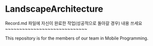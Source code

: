 # LandscapeArchitecture
Record.md 파일에 자신이 완료한 작업(성공적으로 돌아갈 경우) 내용 쓰세요~~~~~~~~~~~~~~~~~~~~~~~~~~~~~

This repository is for the members of our team in Mobile Programming.
